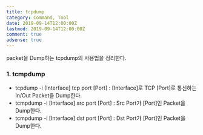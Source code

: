 ```yaml
---
title: tcpdump
category: Command, Tool
date: 2019-09-14T12:00:00Z
lastmod: 2019-09-14T12:00:00Z
comment: true
adsense: true
---
```


packet을 Dump하는 tcpdump의 사용법을 정리한다.

### 1. tcmpdump

* tcpdump -i [Interface] tcp port [Port] : [Interface]로 TCP [Port]로 통신하는 In/Out Packet을 Dump한다.
* tcmpdump -i [Interface] src port [Port] : Src Port가 [Port]인 Packet을 Dump한다.
* tcmpdump -i [Interface] dst port [Port] : Dst Port가 [Port]인 Packet을 Dump한다.


